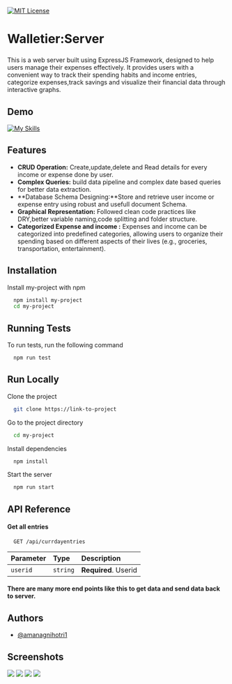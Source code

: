 
[![MIT License](https://img.shields.io/badge/License-MIT-green.svg)](https://choosealicense.com/licenses/mit/)



# **Walletier:Server**
### 
This is a web server built using ExpressJS Framework, designed to help users manage their expenses effectively. It provides users with a convenient way to track their spending habits and income entries, categorize expenses,track savings and visualize their financial data through interactive graphs.






## Demo 
[![My Skills](https://tenor.com/en-GB/view/button-mouse-press-me-gif-13668673)](https://expensetracker-cd16f.web.app/login)

## Features
- **CRUD Operation:** Create,update,delete and Read details for every income or expense done by user.
- **Complex Queries:** build data pipeline and complex date based queries for better data extraction.
- **Database Schema Designing:**Store and retrieve user income or expense entry using robust and usefull document Schema.
- **Graphical Representation:** Followed clean code practices like DRY,better variable naming,code splitting and folder structure. 
- **Categorized Expense and income :** Expenses and income can be categorized into predefined categories, allowing users to organize their spending based on different aspects of their lives (e.g., groceries, transportation, entertainment).




## Installation

Install my-project with npm

```bash
  npm install my-project
  cd my-project
```
    


## Running Tests

To run tests, run the following command

```bash
  npm run test
```


## Run Locally

Clone the project

```bash
  git clone https://link-to-project
```

Go to the project directory

```bash
  cd my-project
```

Install dependencies

```bash
  npm install
```

Start the server

```bash
  npm run start
```


## API Reference

#### Get all entries

```http
  GET /api/currdayentries
```

| Parameter | Type     | Description                |
| :-------- | :------- | :------------------------- |
| `userid` | `string` | **Required**. Userid |


#### There are many more end points like this to get data and send data back to server.


## Authors

- [@amanagnihotri1](https://www.github.com/amanagnihotri1)


## Screenshots

![](https://ibb.co/n0s2s5x)
![](https://ibb.co/fHXc0nF)
![](https://ibb.co/cLyKnT0)
![](https://ibb.co/Wz0bTsY)


